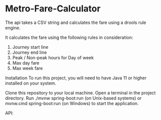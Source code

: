 # Metro-Fare-Calculator
The api takes a CSV string and calculates the fare using a drools rule engine. 

It calculates the fare using the following rules in consideration:
1. Journey start line
2. Journey end line
3. Peak / Non-peak hours for Day of week
4.  Max day fare
5. Max week fare


Installation
To run this project, you will need to have Java 11 or higher installed on your system.

Clone this repository to your local machine.
Open a terminal in the project directory.
Run ./mvnw spring-boot:run (on Unix-based systems) or mvnw.cmd spring-boot:run (on Windows) to start the application.




API:


